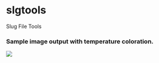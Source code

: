 # slgtools
Slug File Tools

<h3>Sample image output with temperature coloration.</h3>
<img src="http://itsoftware.img.s3-website-us-east-1.amazonaws.com/_output_4.png" />
